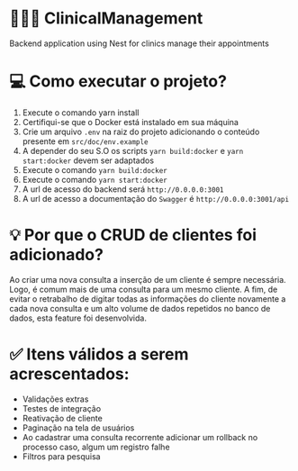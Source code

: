 # 🧑🏻‍⚕️ ClinicalManagement

Backend application using Nest for clinics manage their appointments

# 💻 Como executar o projeto?

1. Execute o comando yarn install
2. Certifiqui-se que o Docker está instalado em sua máquina
3. Crie um arquivo `.env` na raiz do projeto adicionando o conteúdo presente em `src/doc/env.example`
4. A depender do seu S.O os scripts `yarn build:docker` e `yarn start:docker` devem ser adaptados
5. Execute o comando `yarn build:docker`
6. Execute o comando `yarn start:docker`
7. A url de acesso do backend será `http://0.0.0.0:3001`
8. A url de acesso a documentação do `Swagger` é `http://0.0.0.0:3001/api`

# 💡 Por que o CRUD de clientes foi adicionado?

Ao criar uma nova consulta a inserção de um cliente é sempre necessária. Logo, é comum mais de uma consulta para um mesmo cliente. A fim, de evitar o retrabalho de digitar todas as informações do cliente novamente a cada nova consulta e um alto volume de dados repetidos no banco de dados, esta feature foi desenvolvida.

# ✅ Itens válidos a serem acrescentados:

- Validações extras
- Testes de integração
- Reativação de cliente
- Paginação na tela de usuários
- Ao cadastrar uma consulta recorrente adicionar um rollback no processo caso, algum um registro falhe
- Filtros para pesquisa
